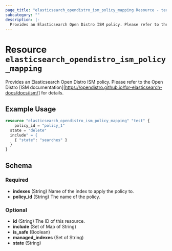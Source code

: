 ```yaml
---
page_title: "elasticsearch_opendistro_ism_policy_mapping Resource - terraform-provider-elasticsearch"
subcategory: ""
description: |-
  Provides an Elasticsearch Open Distro ISM policy. Please refer to the Open Distro [ISM documentation][https://opendistro.github.io/for-elasticsearch-docs/docs/ism/] for details.
---
```


# Resource `elasticsearch_opendistro_ism_policy_mapping`

Provides an Elasticsearch Open Distro ISM policy. Please refer to the Open Distro [ISM documentation][https://opendistro.github.io/for-elasticsearch-docs/docs/ism/] for details.

## Example Usage

```terraform
resource "elasticsearch_opendistro_ism_policy_mapping" "test" {
	policy_id = "policy_1"
  state = "delete"
  include" = {
    { "state": "searches" }
  }
}
```

## Schema

### Required

- **indexes** (String) Name of the index to apply the policy to.
- **policy_id** (String) The name of the policy.

### Optional

- **id** (String) The ID of this resource.
- **include** (Set of Map of String)
- **is_safe** (Boolean)
- **managed_indexes** (Set of String)
- **state** (String)


